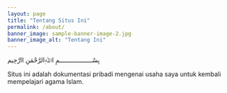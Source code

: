 ```yaml
---
layout: page
title: "Tentang Situs Ini"
permalink: /about/
banner_image: sample-banner-image-2.jpg
banner_image_alt: "Tentang Ini"
---
```


بِسْــــــــــــــــــمِ اﷲِالرَّحْمَنِ اارَّحِيم

Situs ini adalah dokumentasi pribadi mengenai usaha saya untuk kembali mempelajari agama Islam.
